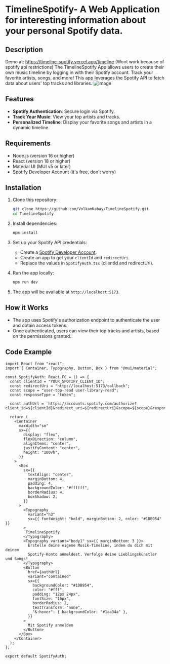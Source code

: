 # TimelineSpotify- A Web Application for interesting information about your personal Spotify data.

## Description
Demo at: https://timeline-spotify.vercel.app/timeline (Wont work because of spotify api restrictions)
The TimelineSpotify App allows users to create their own music timeline by logging in with their Spotify account. Track your favorite artists, songs, and more! This app leverages the Spotify API to fetch data about users' top tracks and libraries.
![image](https://github.com/user-attachments/assets/90606a93-9920-480e-93d6-42dc2931113c)

## Features

- **Spotify Authentication**: Secure login via Spotify.
- **Track Your Music**: View your top artists and tracks.
- **Personalized Timeline**: Display your favorite songs and artists in a dynamic timeline.

## Requirements

- Node.js (version 16 or higher)
- React (version 18 or higher)
- Material UI (MUI v5 or later)
- Spotify Developer Account (it's free, don't worry)

## Installation

1. Clone this repository:

   ```bash
   git clone https://github.com/VolkanKabay/TimelineSpotify.git
   cd TimelineSpotify
   ```

2. Install dependencies:

   ```bash
   npm install
   ```

3. Set up your Spotify API credentials:

   - Create a [Spotify Developer Account](https://developer.spotify.com/).
   - Create an app to get your `clientId` and `redirectUri`.
   - Replace the values in `SpotifyAuth.tsx` (clientId and redirectUri).

4. Run the app locally:

   ```bash
   npm run dev
   ```

5. The app will be available at `http://localhost:5173`.

## How it Works

- The app uses Spotify's authorization endpoint to authenticate the user and obtain access tokens.
- Once authenticated, users can view their top tracks and artists, based on the permissions granted.

## Code Example

```tsx
import React from "react";
import { Container, Typography, Button, Box } from "@mui/material";

const SpotifyAuth: React.FC = () => {
  const clientId = "YOUR_SPOTIFY_CLIENT_ID";
  const redirectUri = "http://localhost:5173/callback";
  const scope = "user-top-read user-library-read";
  const responseType = "token";

  const authUrl = `https://accounts.spotify.com/authorize?client_id=${clientId}&redirect_uri=${redirectUri}&scope=${scope}&response_type=${responseType}`;

  return (
    <Container
      maxWidth="sm"
      sx={{
        display: "flex",
        flexDirection: "column",
        alignItems: "center",
        justifyContent: "center",
        height: "100vh",
      }}
    >
      <Box
        sx={{
          textAlign: "center",
          marginBottom: 4,
          padding: 4,
          backgroundColor: "#ffffff",
          borderRadius: 4,
          boxShadow: 2,
        }}
      >
        <Typography
          variant="h3"
          sx={{ fontWeight: "bold", marginBottom: 2, color: "#1DB954" }}
        >
         TimelineSpotify
        </Typography>
        <Typography variant="body1" sx={{ marginBottom: 3 }}>
          Erstelle deine eigene Musik-Timeline, indem du dich mit deinem
          Spotify-Konto anmeldest. Verfolge deine Lieblingskünstler und Songs!
        </Typography>
        <Button
          href={authUrl}
          variant="contained"
          sx={{
            backgroundColor: "#1DB954",
            color: "#fff",
            padding: "12px 24px",
            fontSize: "16px",
            borderRadius: 2,
            textTransform: "none",
            "&:hover": { backgroundColor: "#1aa34a" },
          }}
        >
          Mit Spotify anmelden
        </Button>
      </Box>
    </Container>
  );
};

export default SpotifyAuth;
```
